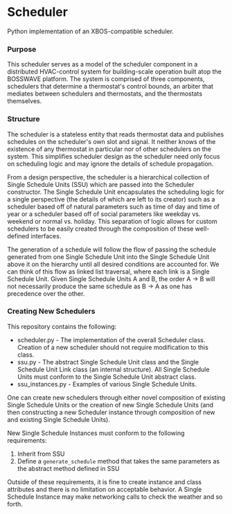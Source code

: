 # Scheduler
Python implementation of an XBOS-compatible scheduler.

### Purpose
This scheduler serves as a model of the scheduler component in a distributed HVAC-control system for building-scale operation built atop the BOSSWAVE platform. The system is comprised of three components, schedulers that determine a thermostat's control bounds, an arbiter that mediates between schedulers and thermostats, and the thermostats themselves.

### Structure
The scheduler is a stateless entity that reads thermostat data and publishes schedules on the scheduler's own slot and signal. It neither knows of the existence of any thermostat in particular nor of other schedulers on the system. This simplifies scheduler design as the scheduler need only focus on scheduling logic and may ignore the details of schedule propagation.

From a design perspective, the scheduler is a hierarchical collection of Single Schedule Units (SSU) which are passed into the Scheduler constructor. The Single Schedule Unit encapsulates the scheduling logic for a single perspective (the details of which are left to its creator) such as a scheduler based off of natural parameters such as time of day and time of year or a scheduler based off of social parameters like weekday vs. weekend or normal vs. holiday. This separation of logic allows for custom schedulers to be easily created through the composition of these well-defined interfaces.

The generation of a schedule will follow the flow of passing the schedule generated from one Single Schedule Unit into the Single Schedule Unit above it on the hierarchy until all desired conditions are accounted for. We can think of this flow as linked list traversal, where each link is a Single Schedule Unit. Given Single Schedule Units A and B, the order A -> B will not necessarily produce the same schedule as B -> A as one has precedence over the other.

### Creating New Schedulers
This repository contains the following:
* scheduler.py - The implementation of the overall Scheduler class. Creation of a new scheduler should not require modification to this class.
* ssu.py - The abstract Single Schedule Unit class and the Single Schedule Unit Link class (an internal structure). All Single Schedule Units must conform to the Single Schedule Unit abstract class.
* ssu_instances.py - Examples of various Single Schedule Units.

One can create new schedulers through either novel composition of existing Single Schedule Units or the creation of new Single Schedule Units (and then constructing a new Scheduler instance through composition of new and existing Single Schedule Units).

New Single Schedule Instances must conform to the following requirements:
1. Inherit from SSU
2. Define a `generate_schedule` method that takes the same parameters as the abstract method defined in SSU

Outside of these requirements, it is fine to create instance and class attributes and there is no limitation on acceptable behavior. A Single Schedule Instance may make networking calls to check the weather and so forth.
